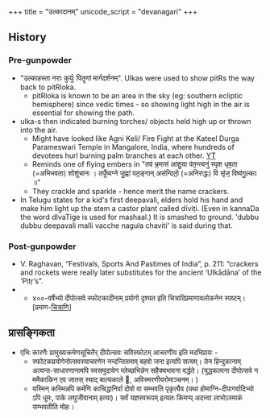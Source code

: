 +++
title = "उल्कादानम्"
unicode_script = "devanagari"
+++

## History
### Pre-gunpowder
- "उल्काहस्ता नराः कुर्युः पितॄणां मार्गदर्शनम्". Ulkas were used to show pitRs the way back to pitRloka.
  - pitRloka is known to be an area in the sky (eg: southern ecliptic hemisphere) since vedic times - so showing light high in the air is essential for showing the path.
- ulka-s then indicated burning torches/ objects held high up or thrown into the air.
  - Might have looked like Agni Keli/ Fire Fight at the Kateel Durga Parameswari Temple in Mangalore, India, where hundreds of devotees hurl burning palm branches at each other. [YT](https://www.youtube.com/watch?v=WrS2se3hUcU)
  - Reminds one of flying embers in "तव॑ भ्र॒मास॑ आशु॒या प॑त॒न्त्यनु॑ स्पृश धृष॒ता (=अभिभवता) शोशु॑चानः । तपूँ॑ष्यग्ने जु॒ह्वा॑ पत॒ङ्गान् अस॑न्दितो॒ (=अनिरुद्धः) वि सृ॑ज॒ विष्व॑गु॒ल्काः ॥"
  - They crackle and sparkle - hence merit the name crackers.
-  In Telugu states for a kid's first deepavali, elders hold his hand and make him light up the stem a castor plant called dīviṭi. (Even in kannaDa the word dIvaTige is used for mashaal.) It is smashed to ground. 'dubbu dubbu deepavali malli vacche nagula chaviti' is said during that.

### Post-gunpowder
- V. Raghavan, “Festivals, Sports And Pastimes of India”, p. 211: “crackers and rockets were really later substitutes for the ancient ‘Ulkādāna’ of the ‘Pitṛ’s”.
- * ४००-वर्षेभ्यो दीपोत्सवे स्फोटकादीनाम् प्रयोगो दृश्यत इति चित्रादिप्रमाणावलोकनेन स्पष्टम्। \[प्रमाण-[चित्राणि](https://www.quora.com/What-historical-connection-is-there-between-firecrackers-and-Diwali-When-did-Indians-start-bursting-crackers-and-how-did-it-become-a-part-of-our-culture/answer/Deep-Patel-77)\]

## प्रासङ्गिकता
-  एभिः कारणैः प्रामुख्यक्रमेणसूचितैर् दीपोत्सवः सविस्फोटम् आचरणीय इति मदभिप्रायः  -
    - स्फोटकप्रयोगेनोत्सवस्याचरणेन नन्दन्तितमाम् बहवो जना इत्यपि सत्यम्। तेन हिन्दुकानाम् अत्यन्त-साधारणानामपि स्वसमुदायेन म्लेच्छभिन्नेन सहैक्यभावना वर्द्धते। (युद्धकल्पना दीपोत्सवे न ममैकाकिन एव जातस् स्याद् बाल्यकाले 🙂, अविस्मरणीयरोमाञ्चनम्। )
    - यस्मिन् कस्मिन्नपि कर्मणि काचिद्धानिर्वा दोषो वा सम्भवति पृकृत्यैव (यथा होमाग्नि-दीपागर्वादिभ्यो ऽपि धूमः, पाके लघुजीवानाम् हत्या)। सर्वं यज्ञस्वरूपम् इत्यतः किमप्य् अदत्त्वा लाभोऽस्माकं सम्भवतीति मोहः।

